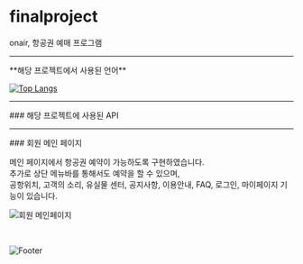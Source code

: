 # finalproject   
onair, 항공권 예매 프로그램   


<hr>
**해당 프로젝트에서 사용된 언어**   <br>

[![Top Langs](https://github-readme-stats.vercel.app/api/top-langs/?username=Runu09)](https://github.com/Runu09/github-readme-stats)   

<hr>
### 해당 프로젝트에 사용된 API   <br>

<hr>
### 회원 메인 페이지   <br>

메인 페이지에서 항공권 예약이 가능하도록 구현하였습니다.   
추가로 상단 메뉴바를 통해서도 예약을 할 수 있으며,   
공항위치, 고객의 소리, 유실물 센터, 공지사항, 이용안내, FAQ, 로그인, 마이페이지 기능이 있습니다.

![회원 메인페이지](https://user-images.githubusercontent.com/88878686/179890980-0411b122-147e-4798-8b69-031267a47db6.jpg)   

<br>


![Footer](https://capsule-render.vercel.app/api?type=waving&color=auto&height=200&width=1100&section=footer)   

